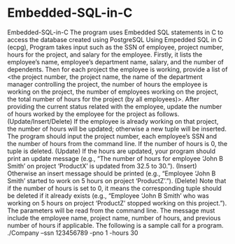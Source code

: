 # Embedded-SQL-in-C
Embedded-SQL-in-C  The program uses Embedded SQL statements in C to access the database created using PostgreSQL  Using Empedded SQL in C (ecpg),  Program takes input such as the SSN of employee, project number, hours for the project, and salary for the employee. Firstly, it lists the employee’s name, employee’s department name, salary, and the number of dependents. Then for each project the employee is working, provide a list of &lt;the project number, the project name, the name of the department manager controlling the project, the number of hours the employee is working on the project, the number of employees working on the project, the total number of hours for the project (by all employees)>. After providing the current status related with the employee, update the number of hours worked by the employee for the project as follows. (Update/Insert/Delete) If the employee is already working on that project, the number of hours will be updated; otherwise a new tuple will be inserted. The program should input the project number, each employee’s SSN and the number of hours from the command line. If the number of hours is 0, the tuple is deleted. (Update) If the hours are updated, your program should print an update message (e.g., “The number of hours for employee ‘John B Smith’ on project ‘ProductX’ is updated from 32.5 to 30.”). (Insert) Otherwise an insert message should be printed (e.g., “Employee ‘John B Smith’ started to work on 5 hours on project ‘ProductZ’.”). (Delete) Note that if the number of hours is set to 0, it means the corresponding tuple should be deleted if it already exists (e.g., “Employee ‘John B Smith’ who was working on 5 hours on project ‘ProductZ’ stopped working on this project.”). The parameters will be read from the command line. The message must include the employee name, project name, number of hours, and previous number of hours if applicable. The following is a sample call for a program.  ./Company –ssn 123456789 -pno 1 -hours 30
